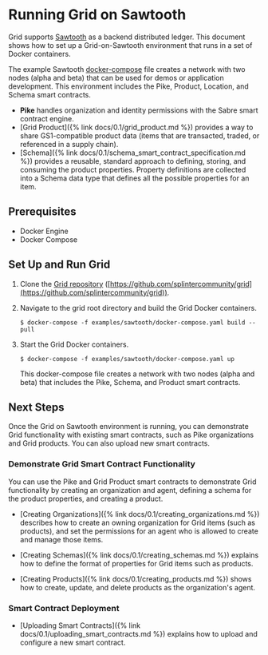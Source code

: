 # Running Grid on Sawtooth

<!--
  Copyright (c) 2024 Bitwise IO, Inc.
  Copyright (c) 2018-2020 Cargill Incorporated
  Licensed under Creative Commons Attribution 4.0 International License
  https://creativecommons.org/licenses/by/4.0/
-->

Grid supports [Sawtooth](https://sawtooth.hyperledger.org/) as a
backend distributed ledger. This document shows how to set up a
Grid-on-Sawtooth environment that runs in a set of Docker containers.

The example Sawtooth [docker-compose](https://github.com/splintercommunity/grid/blob/main/examples/sawtooth/docker-compose.yaml)
file creates a network with two nodes (alpha and beta) that can be used for
demos or application development. This environment includes the Pike, Product,
Location, and Schema smart contracts.

- **Pike** handles organization and identity permissions with the Sabre smart
  contract engine.
- [Grid Product]({% link docs/0.1/grid_product.md %})
  provides a way to share GS1-compatible product data (items
  that are transacted, traded, or referenced in a supply chain).
- [Schema]({% link docs/0.1/schema_smart_contract_specification.md %})
  provides a reusable, standard approach to defining, storing, and
  consuming the product properties. Property definitions are collected into a
  Schema data type that defines all the possible properties for an item.

## Prerequisites

- Docker Engine
- Docker Compose

## Set Up and Run Grid

1. Clone the [Grid repository](https://github.com/splintercommunity/grid)
   ([https://github.com/splintercommunity/grid](https://github.com/splintercommunity/grid)).
2. Navigate to the grid root directory and build the Grid Docker containers.

   `$ docker-compose -f examples/sawtooth/docker-compose.yaml build --pull`

3. Start the Grid Docker containers.

   `$ docker-compose -f examples/sawtooth/docker-compose.yaml up`

   This docker-compose file creates a network with two nodes (alpha and beta)
   that includes the Pike, Schema, and Product smart contracts.

## Next Steps

Once the Grid on Sawtooth environment is running, you can demonstrate Grid
functionality with existing smart contracts, such as Pike organizations and
Grid products. You can also upload new smart contracts.

### Demonstrate Grid Smart Contract Functionality

You can use the Pike and Grid Product smart contracts to demonstrate Grid
functionality by creating an organization and agent, defining a schema for the
product properties, and creating a product.

* [Creating Organizations]({% link docs/0.1/creating_organizations.md %})
  describes how to create an owning organization for Grid items (such as
  products), and set the permissions for an agent who is
  allowed to create and manage those items.

* [Creating Schemas]({% link docs/0.1/creating_schemas.md %})
  explains how to define the format of properties for Grid items such as
  products.

* [Creating Products]({% link docs/0.1/creating_products.md %}) shows how to
  create, update, and delete products as the organization's agent.

### Smart Contract Deployment

* [Uploading Smart Contracts]({% link docs/0.1/uploading_smart_contracts.md %})
  explains how to upload and configure a new smart contract.
